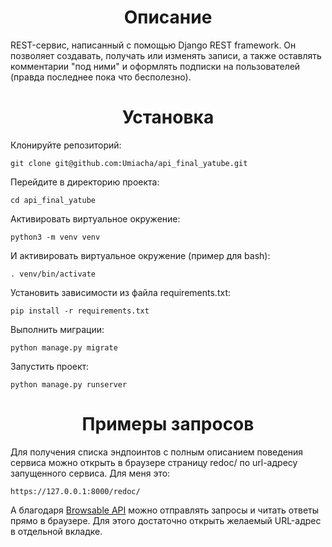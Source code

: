 <h1 align="center"><b>Описание</b></h1>
REST-сервис, написанный с помощью Django REST framework. Он позволяет создавать, получать или изменять записи, а также оставлять комментарии "под ними" и оформлять подписки на пользователей (правда последнее пока что бесполезно).
<h1 align="center"><b>Установка</b></h1>
Клонируйте репозиторий:        

```
git clone git@github.com:Umiacha/api_final_yatube.git
```

Перейдите в директорию проекта:        

```
cd api_final_yatube
```

Активировать виртуальное окружение:        

```
python3 -m venv venv
```

И активировать виртуальное окружение (пример для bash):        

```
. venv/bin/activate
```

Установить зависимости из файла requirements.txt:        

```
pip install -r requirements.txt
```

Выполнить миграции:        

```
python manage.py migrate
```

Запустить проект:        

```
python manage.py runserver
```

<h1 align="center"><b>Примеры запросов</b></h1>
Для получения списка эндпоинтов с полным описанием поведения сервиса можно открыть в браузере страницу redoc/ по url-адресу запущенного сервиса.
Для меня это:        

```
https://127.0.0.1:8000/redoc/
```
А благодаря <a href="https://www.django-rest-framework.org/topics/browsable-api/">Browsable API</a> можно отправлять запросы и читать ответы прямо в браузере. Для этого достаточно открыть желаемый URL-адрес в отдельной вкладке.
